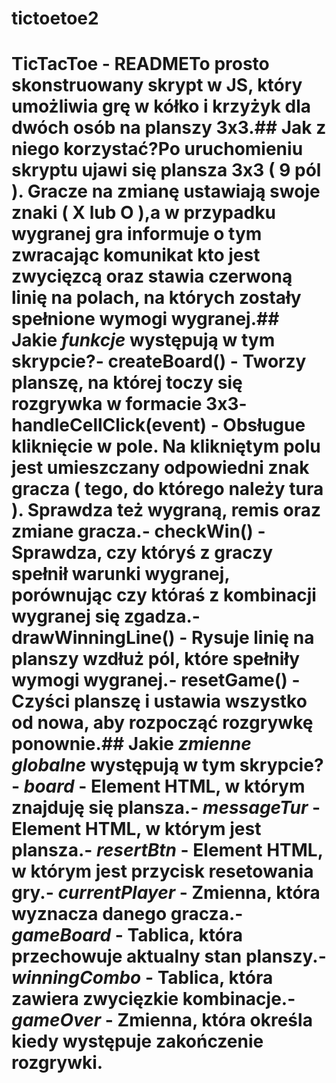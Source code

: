 # tictoetoe2
# TicTacToe - READMETo prosto skonstruowany skrypt w JS, który umożliwia grę w kółko i krzyżyk dla dwóch osób na planszy 3x3.## Jak z niego korzystać?Po uruchomieniu skryptu ujawi się plansza 3x3 ( 9 pól ). Gracze na zmianę ustawiają swoje znaki ( X lub O ),a w przypadku wygranej gra informuje o tym zwracając komunikat kto jest zwycięzcą oraz stawia czerwoną linię na polach, na których zostały spełnione wymogi wygranej.## Jakie *funkcje* występują w tym skrypcie?- **createBoard()** - Tworzy planszę, na której toczy się rozgrywka w formacie 3x3- **handleCellClick(event)** - Obsługue kliknięcie w pole. Na klikniętym polu jest umieszczany odpowiedni znak gracza ( tego, do którego należy tura ). Sprawdza też wygraną, remis oraz zmiane gracza.- **checkWin()** - Sprawdza, czy któryś z graczy spełnił warunki wygranej, porównując czy któraś z kombinacji wygranej się zgadza.- **drawWinningLine()** - Rysuje linię na planszy wzdłuż pól, które spełniły wymogi wygranej.- **resetGame()** - Czyści planszę i ustawia wszystko od nowa, aby rozpocząć rozgrywkę ponownie.## Jakie *zmienne globalne* występują w tym skrypcie?- __*board*__ - Element HTML, w którym znajduję się plansza.- __*messageTur*__ - Element HTML, w którym jest plansza.- __*resertBtn*__ - Element HTML, w którym jest przycisk resetowania gry.- __*currentPlayer*__ - Zmienna, która wyznacza danego gracza.- __*gameBoard*__ - Tablica, która przechowuje aktualny stan planszy.- __*winningCombo*__ - Tablica, która zawiera zwycięzkie kombinacje.- __*gameOver*__ - Zmienna, która określa kiedy występuje zakończenie rozgrywki.
